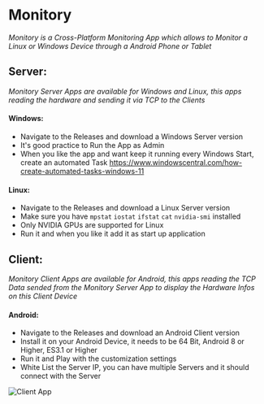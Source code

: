 # Monitory

*_Monitory is a Cross-Platform Monitoring App which allows to Monitor a Linux or Windows Device through a Android Phone or Tablet_*

## Server:
*_Monitory Server Apps are available for Windows and Linux, this apps reading the hardware and sending it via TCP to the Clients_*
#### Windows:
 - Navigate to the Releases and download a Windows Server version
 - It's good practice to Run the App as Admin
 - When you like the app and want keep it running every Windows Start, create an automated Task <https://www.windowscentral.com/how-create-automated-tasks-windows-11>

#### Linux:
 - Navigate to the Releases and download a Linux Server version
 - Make sure you have `mpstat` `iostat` `ifstat` `cat` `nvidia-smi` installed
 - Only NVIDIA GPUs are supported for Linux
 - Run it and when you like it add it as start up application

## Client:
*_Monitory Client Apps are available for Android, this apps reading the TCP Data sended from the Monitory Server App to display the Hardware Infos on this Client Device_*
#### Android:
 - Navigate to the Releases and download an Android Client version
 - Install it on your Android Device, it needs to be 64 Bit, Android 8 or Higher, ES3.1 or Higher
 - Run it and Play with the customization settings
 - White List the Server IP, you can have multiple Servers and it should connect with the Server


 ![Client App](https://www.dropbox.com/scl/fi/xexc0jpqudlba9a0htw3i/Monitory_Client_1.gif?rlkey=7k3xhyzu2i72izgi712t1ghlt&dl=1)